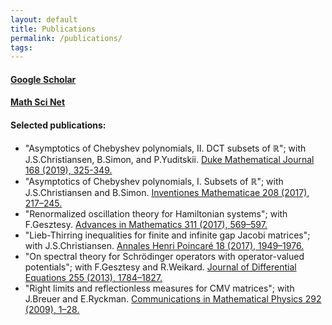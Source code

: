 ```yaml
---
layout: default
title: Publications
permalink: /publications/
tags: 
---
```


#### [Google Scholar](https://scholar.google.com/citations?user=SW1Lc4YAAAAJ&sortby=pubdate)

#### [Math Sci Net](https://www.ams.org/mathscinet/search/author.html?mrauthid=778212)

#### Selected publications:

- "Asymptotics of Chebyshev polynomials, II. DCT subsets of $\mathbb R$"; with J.S.Christiansen, B.Simon, and P.Yuditskii. 
[Duke Mathematical Journal 168 (2019), 325-349.](https://doi.org/10.1215/00127094-2018-0045)
- "Asymptotics of Chebyshev polynomials, I. Subsets of $\mathbb R$"; with J.S.Christiansen and B.Simon. 
[Inventiones Mathematicae 208 (2017), 217–245.](https://doi.org/10.1007/s00222-016-0689-x)
- "Renormalized oscillation theory for Hamiltonian systems"; with F.Gesztesy. 
[Advances in Mathematics 311 (2017), 569–597.](https://doi.org/10.1016/j.aim.2017.03.005)
- "Lieb-Thirring inequalities for finite and infinite gap Jacobi matrices"; with J.S.Christiansen. 
[Annales Henri Poincaré 18 (2017), 1949–1976.](https://doi.org/10.1007/s00023-016-0546-x)
- "On spectral theory for Schrödinger operators with operator-valued potentials"; with F.Gesztesy and R.Weikard. 
[Journal of Differential Equations 255 (2013), 1784–1827.](https://doi.org/10.1016/j.jde.2013.05.022)
- "Right limits and reflectionless measures for CMV matrices"; with J.Breuer and E.Ryckman. 
[Communications in Mathematical Physics 292 (2009), 1–28.](https://doi.org/10.1007/s00220-009-0839-8)
